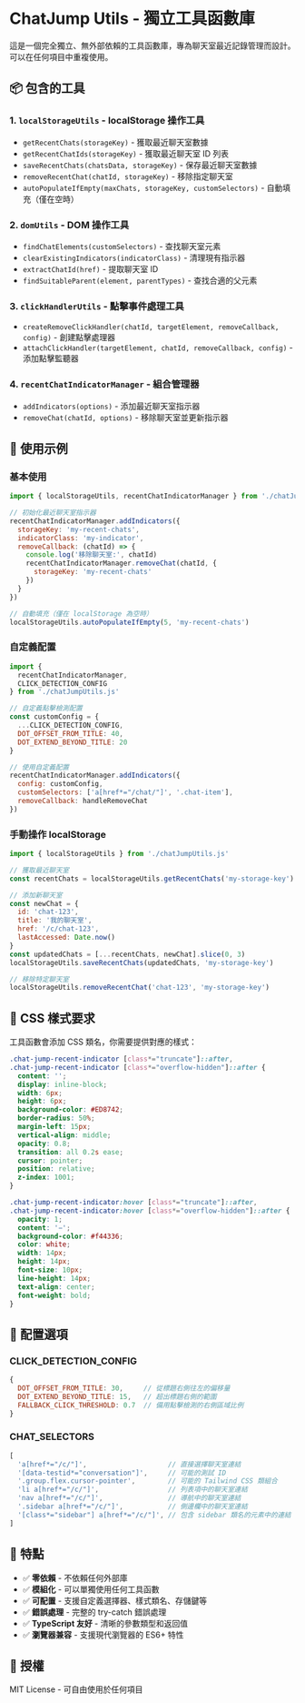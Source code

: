 # ChatJump Utils - 獨立工具函數庫

這是一個完全獨立、無外部依賴的工具函數庫，專為聊天室最近記錄管理而設計。可以在任何項目中重複使用。

## 📦 包含的工具

### 1. `localStorageUtils` - localStorage 操作工具
- `getRecentChats(storageKey)` - 獲取最近聊天室數據
- `getRecentChatIds(storageKey)` - 獲取最近聊天室 ID 列表
- `saveRecentChats(chatsData, storageKey)` - 保存最近聊天室數據
- `removeRecentChat(chatId, storageKey)` - 移除指定聊天室
- `autoPopulateIfEmpty(maxChats, storageKey, customSelectors)` - 自動填充（僅在空時）

### 2. `domUtils` - DOM 操作工具
- `findChatElements(customSelectors)` - 查找聊天室元素
- `clearExistingIndicators(indicatorClass)` - 清理現有指示器
- `extractChatId(href)` - 提取聊天室 ID
- `findSuitableParent(element, parentTypes)` - 查找合適的父元素

### 3. `clickHandlerUtils` - 點擊事件處理工具
- `createRemoveClickHandler(chatId, targetElement, removeCallback, config)` - 創建點擊處理器
- `attachClickHandler(targetElement, chatId, removeCallback, config)` - 添加點擊監聽器

### 4. `recentChatIndicatorManager` - 組合管理器
- `addIndicators(options)` - 添加最近聊天室指示器
- `removeChat(chatId, options)` - 移除聊天室並更新指示器

## 🚀 使用示例

### 基本使用

```javascript
import { localStorageUtils, recentChatIndicatorManager } from './chatJumpUtils.js'

// 初始化最近聊天室指示器
recentChatIndicatorManager.addIndicators({
  storageKey: 'my-recent-chats',
  indicatorClass: 'my-indicator',
  removeCallback: (chatId) => {
    console.log('移除聊天室:', chatId)
    recentChatIndicatorManager.removeChat(chatId, {
      storageKey: 'my-recent-chats'
    })
  }
})

// 自動填充（僅在 localStorage 為空時）
localStorageUtils.autoPopulateIfEmpty(5, 'my-recent-chats')
```

### 自定義配置

```javascript
import { 
  recentChatIndicatorManager, 
  CLICK_DETECTION_CONFIG 
} from './chatJumpUtils.js'

// 自定義點擊檢測配置
const customConfig = {
  ...CLICK_DETECTION_CONFIG,
  DOT_OFFSET_FROM_TITLE: 40,
  DOT_EXTEND_BEYOND_TITLE: 20
}

// 使用自定義配置
recentChatIndicatorManager.addIndicators({
  config: customConfig,
  customSelectors: ['a[href*="/chat/"]', '.chat-item'],
  removeCallback: handleRemoveChat
})
```

### 手動操作 localStorage

```javascript
import { localStorageUtils } from './chatJumpUtils.js'

// 獲取最近聊天室
const recentChats = localStorageUtils.getRecentChats('my-storage-key')

// 添加新聊天室
const newChat = {
  id: 'chat-123',
  title: '我的聊天室',
  href: '/c/chat-123',
  lastAccessed: Date.now()
}
const updatedChats = [...recentChats, newChat].slice(0, 3)
localStorageUtils.saveRecentChats(updatedChats, 'my-storage-key')

// 移除特定聊天室
localStorageUtils.removeRecentChat('chat-123', 'my-storage-key')
```

## 🎨 CSS 樣式要求

工具函數會添加 CSS 類名，你需要提供對應的樣式：

```css
.chat-jump-recent-indicator [class*="truncate"]::after,
.chat-jump-recent-indicator [class*="overflow-hidden"]::after {
  content: '';
  display: inline-block;
  width: 6px;
  height: 6px;
  background-color: #ED8742;
  border-radius: 50%;
  margin-left: 15px;
  vertical-align: middle;
  opacity: 0.8;
  transition: all 0.2s ease;
  cursor: pointer;
  position: relative;
  z-index: 1001;
}

.chat-jump-recent-indicator:hover [class*="truncate"]::after,
.chat-jump-recent-indicator:hover [class*="overflow-hidden"]::after {
  opacity: 1;
  content: '−';
  background-color: #f44336;
  color: white;
  width: 14px;
  height: 14px;
  font-size: 10px;
  line-height: 14px;
  text-align: center;
  font-weight: bold;
}
```

## 🔧 配置選項

### CLICK_DETECTION_CONFIG
```javascript
{
  DOT_OFFSET_FROM_TITLE: 30,     // 從標題右側往左的偏移量
  DOT_EXTEND_BEYOND_TITLE: 15,   // 超出標題右側的範圍
  FALLBACK_CLICK_THRESHOLD: 0.7  // 備用點擊檢測的右側區域比例
}
```

### CHAT_SELECTORS
```javascript
[
  'a[href*="/c/"]',                    // 直接選擇聊天室連結
  '[data-testid*="conversation"]',     // 可能的測試 ID
  '.group.flex.cursor-pointer',        // 可能的 Tailwind CSS 類組合
  'li a[href*="/c/"]',                 // 列表項中的聊天室連結
  'nav a[href*="/c/"]',                // 導航中的聊天室連結
  '.sidebar a[href*="/c/"]',           // 側邊欄中的聊天室連結
  '[class*="sidebar"] a[href*="/c/"]', // 包含 sidebar 類名的元素中的連結
]
```

## 🌟 特點

- ✅ **零依賴** - 不依賴任何外部庫
- ✅ **模組化** - 可以單獨使用任何工具函數
- ✅ **可配置** - 支援自定義選擇器、樣式類名、存儲鍵等
- ✅ **錯誤處理** - 完整的 try-catch 錯誤處理
- ✅ **TypeScript 友好** - 清晰的參數類型和返回值
- ✅ **瀏覽器兼容** - 支援現代瀏覽器的 ES6+ 特性

## 📄 授權

MIT License - 可自由使用於任何項目
